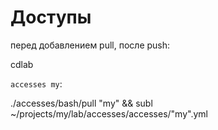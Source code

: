 # Доступы

перед добавлением pull, после push:

cdlab

`accesses my`:

./accesses/bash/pull "my" && subl ~/projects/my/lab/accesses/accesses/"my".yml
